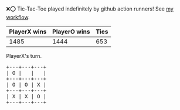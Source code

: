 :x::o: Tic-Tac-Toe played indefinitely by github action runners! See [my workflow](.github/workflows/play.yaml).

|PlayerX wins|PlayerO wins|Ties|
|-|-|-|
|1485|1444|653|

PlayerX's turn.

<pre>
+---+---+---+
| O |   |   |
+---+---+---+
| O | O | X |
+---+---+---+
| X | X | O |
+---+---+---+
</pre>